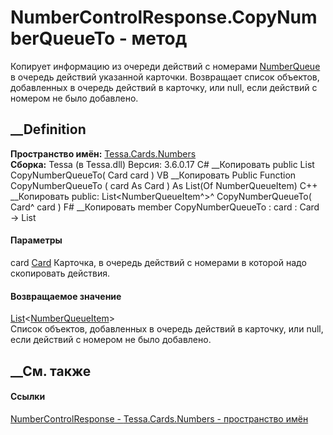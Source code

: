 # NumberControlResponse.CopyNumberQueueTo - метод
Копирует информацию из очереди действий с номерами
[NumberQueue](P_Tessa_Cards_Numbers_NumberControlResponse_NumberQueue.htm) в
очередь действий указанной карточки. Возвращает список объектов, добавленных в
очередь действий в карточку, или null, если действий с номером не было
добавлено.
## __Definition
 **Пространство имён:** [Tessa.Cards.Numbers](N_Tessa_Cards_Numbers.htm)  
 **Сборка:** Tessa (в Tessa.dll) Версия: 3.6.0.17
C# __Копировать
     public List<NumberQueueItem> CopyNumberQueueTo(
    	Card card
    )
VB __Копировать
     Public Function CopyNumberQueueTo ( 
    	card As Card
    ) As List(Of NumberQueueItem)
C++ __Копировать
     public:
    List<NumberQueueItem^>^ CopyNumberQueueTo(
    	Card^ card
    )
F# __Копировать
     member CopyNumberQueueTo : 
            card : Card -> List<NumberQueueItem> 
#### Параметры
card [Card](T_Tessa_Cards_Card.htm)
    Карточка, в очередь действий с номерами в которой надо скопировать действия.
#### Возвращаемое значение
[List](https://learn.microsoft.com/dotnet/api/system.collections.generic.list-1)<[NumberQueueItem](T_Tessa_Cards_Numbers_NumberQueueItem.htm)>  
Список объектов, добавленных в очередь действий в карточку, или null, если
действий с номером не было добавлено.
## __См. также
#### Ссылки
[NumberControlResponse - ](T_Tessa_Cards_Numbers_NumberControlResponse.htm)
[Tessa.Cards.Numbers - пространство имён](N_Tessa_Cards_Numbers.htm)
